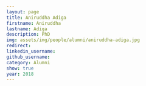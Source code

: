 ```yaml
---
layout: page
title: Aniruddha Adiga
firstname: Aniruddha
lastname: Adiga
description: PhD 
img: assets/img/people/alumni/aniruddha-adiga.jpg
redirect: 
linkedin_username: 
github_username: 
category: Alumni
show: true
year: 2018
---
```

